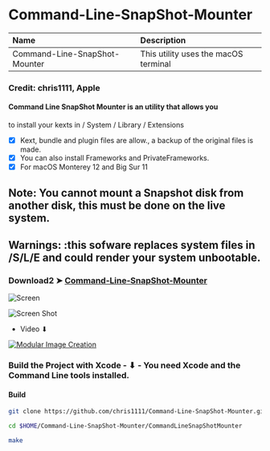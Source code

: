 # Command-Line-SnapShot-Mounter

Name|Description
:----|:----
Command-Line-SnapShot-Mounter|This utility uses the macOS terminal

### Credit: chris1111, Apple


#### Command Line SnapShot Mounter is an utility that allows you
to install your kexts in / System / Library / Extensions 
- [x] Kext, bundle and plugin files are allow., a backup of the original files is made.
- [x] You can also install Frameworks and PrivateFrameworks.
- [x] For macOS Monterey 12 and Big Sur 11

## Note: You cannot mount a Snapshot disk from another disk, this must be done on the live system.

## Warnings:  :this sofware replaces system files in /S/L/E and could render your system unbootable.


### Download2 ➤ [Command-Line-SnapShot-Mounter](https://github.com/chris1111/Command-Line-SnapShot-Mounter/releases/tag/V2)

![Screen ](https://user-images.githubusercontent.com/6248794/141495681-d7e08cb9-79ed-40ee-9cb7-add88eef48d4.png)

![Screen Shot](https://user-images.githubusercontent.com/6248794/141499975-26d496ef-b3ca-4d79-a9d7-b5d481193f78.png)

- Video ⬇︎

[![Modular Image Creation](https://user-images.githubusercontent.com/6248794/134072536-7c46b8cc-4d8b-42f9-a28a-3c02734f1f5d.png)](https://youtu.be/m8sDY3P278s)


### Build the Project with Xcode - ⬇︎ - You need Xcode and the Command Line tools installed.

#### Build
```bash
git clone https://github.com/chris1111/Command-Line-SnapShot-Mounter.git

cd $HOME/Command-Line-SnapShot-Mounter/CommandLineSnapShotMounter

make
```

